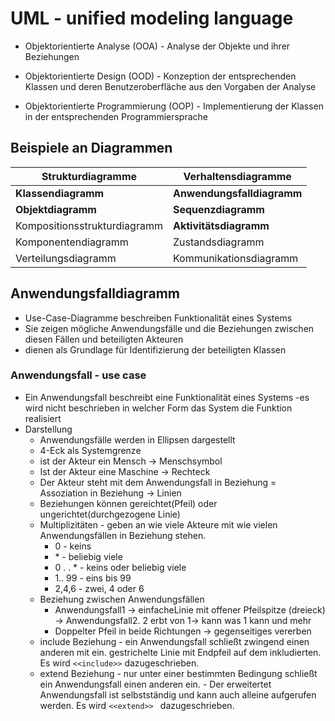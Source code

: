 # UML - unified modeling language

- Objektorientierte Analyse (OOA) - Analyse der Objekte und ihrer Beziehungen

- Objektorientierte Design (OOD) - Konzeption der entsprechenden Klassen und deren Benutzeroberfläche aus den Vorgaben der Analyse

- Objektorientierte Programmierung (OOP) - Implementierung der Klassen in der entsprechenden Programmiersprache

## Beispiele an Diagrammen
|Strukturdiagramme|Verhaltensdiagramme|
|---|---|
|**Klassendiagramm**|**Anwendungsfalldiagramm**|
|**Objektdiagramm**|**Sequenzdiagramm**|
|Kompositionsstrukturdiagramm|**Aktivitätsdiagramm**|
|Komponentendiagramm|Zustandsdiagramm|
|Verteilungsdiagramm|Kommunikationsdiagramm|

## Anwendungsfalldiagramm
- Use-Case-Diagramme beschreiben Funktionalität eines Systems
- Sie zeigen mögliche Anwendungsfälle und die Beziehungen zwischen diesen Fällen und beteiligten Akteuren
- dienen als Grundlage für Identifizierung der beteiligten Klassen

### Anwendungsfall - use case
- Ein Anwendungsfall beschreibt eine Funktionalität eines Systems -es wird nicht beschrieben in welcher Form das System die Funktion realisiert
- Darstellung
    - Anwendungsfälle werden in Ellipsen dargestellt
    - 4-Eck als Systemgrenze
    - ist der Akteur ein Mensch -> Menschsymbol
    - Ist der Akteur eine Maschine -> Rechteck
    - Der Akteur steht mit dem Anwendungsfall in Beziehung =  Assoziation in Beziehung -> Linien
    - Beziehungen können gereichtet(Pfeil) oder ungerichtet(durchgezogene Linie)
    - Multiplizitäten - geben an wie viele Akteure mit wie vielen Anwendungsfällen in Beziehung stehen.
        - 0 - keins
        - \* - beliebig viele
        - 0 . . \* - keins oder beliebig viele
        - 1.. 99 - eins bis 99
        - 2,4,6 - zwei, 4 oder 6
    - Beziehung zwischen Anwendungsfällen 
        - Anwendungsfall1 -> einfacheLinie mit offener Pfeilspitze (dreieck) -> Anwendungsfall2. 2 erbt von 1-> kann was 1 kann und mehr
        - Doppelter Pfeil in beide Richtungen -> gegenseitiges vererben
    - include Beziehung - ein Anwendungsfall schließt zwingend einen anderen mit ein. gestrichelte Linie mit Endpfeil auf dem inkludierten. Es wird ```<<include>>``` dazugeschrieben.
    - extend Beziehung - nur unter einer bestimmten Bedingung schließt ein Anwendungsfall einen anderen ein. - Der erweitertet Anwendungsfall ist selbstständig und kann auch alleine aufgerufen werden. Es wird ```<<extend>> ``` dazugeschrieben.